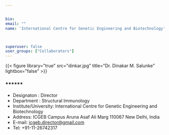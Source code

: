 ```yaml
---


bio: 
email: ""
name: 'International Centre for Genetic Engineering and Biotechnology'



superuser: false
user_groups: ["Collaborators"]
---
```

{{< figure library="true" src="dinkar.jpg" title="Dr. Dinakar M. Salunke"  lightbox="false" >}}
### ******  
 *	Designaton : Director
 *	Department : Structural Immunology
 *	Institute/University: International Centre for Genetic Engineering and Biotechnology
 *	Address: ICGEB Campus Aruna Asaf Ali Marg 110067 New Delhi, India 
 *  E-mail: icgeb.director@gmail.com
 *  Tel: +91-11-26742317



